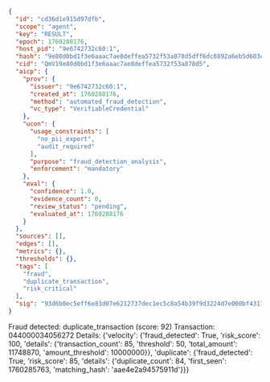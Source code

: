 ```json
{
  "id": "cd36d1e915d97dfb",
  "scope": "agent",
  "key": "RESULT",
  "epoch": 1760288176,
  "host_pid": "9e6742732c60:1",
  "hash": "9e80d0bd1f3e6aaac7ae8deffea5732f53a878d5dff6dc8892a6eb5d603e2b8b",
  "cid": "QmV19e80d0bd1f3e6aaac7ae8deffea5732f53a878d5",
  "aicp": {
    "prov": {
      "issuer": "9e6742732c60:1",
      "created_at": 1760288176,
      "method": "automated_fraud_detection",
      "vc_type": "VerifiableCredential"
    },
    "ucon": {
      "usage_constraints": [
        "no_pii_export",
        "audit_required"
      ],
      "purpose": "fraud_detection_analysis",
      "enforcement": "mandatory"
    },
    "eval": {
      "confidence": 1.0,
      "evidence_count": 0,
      "review_status": "pending",
      "evaluated_at": 1760288176
    }
  },
  "sources": [],
  "edges": [],
  "metrics": {},
  "thresholds": {},
  "tags": [
    "fraud",
    "duplicate_transaction",
    "risk_critical"
  ],
  "sig": "93d6b0ec5eff6e83d07e6212737dec1ec5c8a54b39f9d3224d7e000bf4317baa"
}
```

Fraud detected: duplicate_transaction (score: 92)
Transaction: 044000034056272
Details: {'velocity': {'fraud_detected': True, 'risk_score': 100, 'details': {'transaction_count': 85, 'threshold': 50, 'total_amount': 11748870, 'amount_threshold': 10000000}}, 'duplicate': {'fraud_detected': True, 'risk_score': 85, 'details': {'duplicate_count': 84, 'first_seen': 1760285763, 'matching_hash': 'aae4e2a94575911d'}}}
